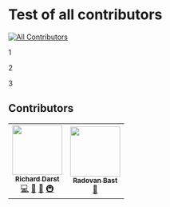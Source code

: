 # Test of all contributors
<!-- ALL-CONTRIBUTORS-BADGE:START - Do not remove or modify this section -->
[![All Contributors](https://img.shields.io/badge/all_contributors-2-orange.svg?style=flat-square)](#contributors-)
<!-- ALL-CONTRIBUTORS-BADGE:END -->

1

2

3

## Contributors

<!-- ALL-CONTRIBUTORS-LIST:START - Do not remove or modify this section -->
<!-- prettier-ignore-start -->
<!-- markdownlint-disable -->
<table>
  <tr>
    <td align="center"><a href="http://rkd.zgib.net"><img src="https://avatars3.githubusercontent.com/u/6877977?v=4" width="100px;" alt=""/><br /><sub><b>Richard Darst</b></sub></a><br /><a href="https://github.com/rkdarst/all-contributors-test/commits?author=rkdarst" title="Code">💻</a> <a href="#ideas-rkdarst" title="Ideas, Planning, & Feedback">🤔</a> <a href="https://github.com/rkdarst/all-contributors-test/commits?author=rkdarst" title="Documentation">📖</a> <a href="#infra-rkdarst" title="Infrastructure (Hosting, Build-Tools, etc)">🚇</a></td>
    <td align="center"><a href="https://bast.fr"><img src="https://avatars2.githubusercontent.com/u/5120679?v=4" width="100px;" alt=""/><br /><sub><b>Radovan Bast</b></sub></a><br /><a href="#ideas-bast" title="Ideas, Planning, & Feedback">🤔</a></td>
  </tr>
</table>

<!-- markdownlint-enable -->
<!-- prettier-ignore-end -->
<!-- ALL-CONTRIBUTORS-LIST:END -->
